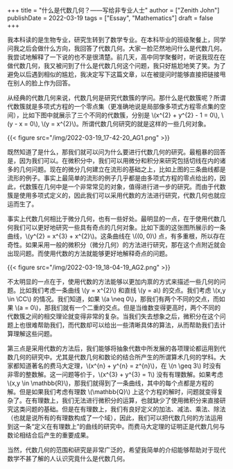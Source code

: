 +++
title = "什么是代数几何？——写给非专业人士"
author = ["Zenith John"]
publishDate = 2022-03-19
tags = ["Essay", "Mathematics"]
draft = false
+++

我本科读的是生物专业，研究生转到了数学专业。在本科毕业的班级聚餐上，同学问我之后会做什么方向，我回答了代数几何。大家一脸茫然地问什么是代数几何。我尝试地解释了一下说的也不是很清楚。前几天，高中同学聚餐时，听说我现在在做代数几何，我又被问到了什么是代数几何这个问题，我只好尴尬地笑了笑。为了避免以后遇到相似的尴尬，我决定写下这篇文章，以在被提问时能够直接把链接甩在别人的脸上作为回答。

从经典的代数几何来说，代数几何是研究代数簇的学问。那什么是代数簇呢？所谓代数簇就是多项式方程的一个零点集（更准确地说是局部像多项式方程零点集的空间），比如下图中就展示了三个不同的代数簇，分别是 \\(x^{2} + y^{2} - 1 = 0\\), \\(y - x = 0\\), \\(y = x^{2}\\)。所谓代数几何研究的就是这样的一些几何对象。

{{< figure src="/img/2022-03-19_17-42-20_AG1.png" >}}

既然知道了是什么，那我们就可以问为什么要进行代数几何的研究。最粗暴的回答是，因为我们可以。在微积分中，我们可以用微分和积分来研究包括切线在内的诸多的几何问题。现在的微分几何建立在流形的基础之上，比如上图的三条曲线都是流形的例子。事实上最简单的流形的例子几乎都是由多项式方程的零点给出的，因此，代数簇在几何中是一个非常常见的对象，值得进行进一步的研究。而由于代数簇是使用多项式定义的，因此我们可以采用代数的方法进行研究，代数几何也就应运而生了。

事实上代数几何相比于微分几何，也有一些好处。最明显的一点，在于使用代数几何我们可以更好地研究一些具有奇点的几何对象。比如下面的这张图所展示的一条曲线，\\(y^{2} = x^{3} + x^{2}\\)。这条曲线在 \\((0, 0)\\) 点，有多重根，所以存在奇性。如果采用一般的微积分（微分几何）的方法进行研究，那在这个点附近就会出现问题。而使用代数的方法就能够更好地解释奇点的问题。

{{< figure src="/img/2022-03-19_18-04-19_AG2.png" >}}

不太明显的一点在于，使用代数的方法能够以更加内禀的方式来描述一些几何的问题。比如我们考虑一条曲线 \\(y = x^{2}\\) 和直线 \\(y = a\\) 的交点。我们考虑 \\(x,y \in \CC\\) 的情况。我们知道，如果 \\(a \neq 0\\)，那我们有两个不同的交点，而如果 \\(a = 0\\)，那我们就有一个二重的交点。但是当维数变得更高时，两个不同的代数簇之间的相交理论就变得非常的复杂。当我们失去想象之后，微积分在这个问题上也很难帮助我们，而代数却可以给出一些清晰具体的算法，从而帮助我们去计算理解这些问题。

第三点是采用代数的方法后，我们能够将抽象代数中所发展的各项理论都运用到代数几何的研究中。尤其是代数几何和数论的结合所产生的所谓算术几何的学科。大家都知道著名的费马大定理，\\(x^{n} + y^{n} = z^{n}\\)，在 \\(n \geq 3\\) 时没有非零的整数解。这一问题等价于，\\(x^{3} + y^{3} = 1\\) 没有有理数解。如果考虑 \\(x,y \in \mathbb{R}\\)，那我们就得到了一条曲线，其中的每个点都是方程的解。但是如果我们考虑有理数 \\(\mathbb{Q}\\) 上这个方程的解时，问题就变得复杂了。在有理数上，我们无法进行微积分的运算，也就缺少了使用微积分来直接研究这类问题的基础。但是在有理数上，我们有良好定义的加法、减法、乘法、除法（也就是说所有的有理数构成了一个域），因此，我们可以把代数几何的方法运用到这一条“定义在有理数上”的曲线的研究中。而费马大定理的证明正是代数几何与数论相结合后产生的重要成果。

当然，代数几何的范围和研究是非常广泛的，希望我简单的介绍能够帮助对于现代数学不甚了解的人认识究竟什么是代数几何。

